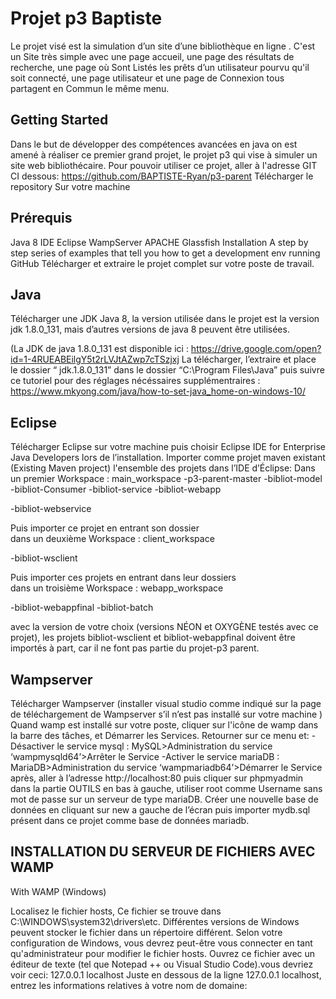 # Projet p3 Baptiste
Le projet visé est la simulation d’un site d’une bibliothèque en ligne . C'est un Site très simple avec une page accueil, une page des résultats de recherche, une page où Sont Listés les prêts d’un utilisateur   pourvu qu'il soit connecté,  une page utilisateur et une page de Connexion  tous partagent en Commun le même menu.

## Getting Started
Dans le but de développer des compétences avancées en java on est amené à réaliser ce premier grand projet, le projet p3 qui vise à simuler un site web bibliothécaire. Pour pouvoir utiliser ce projet, aller à l'adresse GIT CI dessous: https://github.com/BAPTISTE-Ryan/p3-parent Télécharger le repository Sur votre machine

## Prérequis 
Java 8
IDE Eclipse
WampServer
APACHE Glassfish
Installation
A step by step series of examples that tell you how to get a development env running
GitHub
Télécharger et extraire le projet complet sur votre poste de travail.
 
## Java
Télécharger une JDK Java 8, la version utilisée dans le projet est la version jdk 1.8.0_131,  mais d’autres versions de java 8 peuvent être utilisées.      

(La JDK de java 1.8.0_131 est disponible ici  : https://drive.google.com/open?id=1-4RUEABEilgY5t2rLVJtAZwp7cTSzjxj
La télécharger, l’extraire et place le dossier “ jdk.1.8.0_131” dans le dossier  “C:\Program Files\Java”   puis suivre ce tutoriel pour des réglages nécéssaires supplémentraires : https://www.mkyong.com/java/how-to-set-java_home-on-windows-10/                       
 
## Eclipse
Télécharger Eclipse sur votre machine puis choisir Eclipse IDE for Enterprise Java Developers lors de l’installation.
Importer comme projet maven existant (Existing Maven project) l'ensemble des projets dans l’IDE d’Éclipse:
Dans un premier Workspace : main_workspace
  -p3-parent-master
  -bibliot-model	
  -bibliot-Consumer
  -bibliot-service
  -bibliot-webapp

  -bibliot-webservice


Puis importer ce projet en entrant son dossier  
dans un deuxième Workspace : client_workspace

  -bibliot-wsclient


Puis importer ces projets en entrant dans leur dossiers  
dans un troisième Workspace : webapp_workspace

  -bibliot-webappfinal
  -bibliot-batch

avec la version de votre choix (versions NÉON et OXYGÈNE testés avec ce projet), les projets bibliot-wsclient et bibliot-webappfinal doivent être importés à part, car il ne font pas partie du projet-p3 parent. 
 
## Wampserver
Télécharger Wampserver (installer visual studio comme indiqué sur la page de téléchargement de Wampserver s’il n’est pas installé sur votre machine ) 
Quand wamp est installé sur votre poste, cliquer sur l'icône de wamp dans la barre des tâches, et Démarrer les Services. Retourner sur ce menu et: -Désactiver le service mysql : MySQL>Administration du service ‘wampmysqld64’>Arrêter le Service
-Activer le service mariaDB : MariaDB>Administration du service ‘wampmariadb64’>Démarrer le Service
après, aller à l’adresse http://localhost:80 puis cliquer sur phpmyadmin dans la partie OUTILS en bas à gauche, utiliser root comme Username sans mot de passe sur un serveur de type mariaDB. Créer une nouvelle base de données en cliquant sur new a gauche de l’écran puis importer mydb.sql présent dans ce projet comme base de données mariadb.              

## INSTALLATION DU SERVEUR DE FICHIERS AVEC WAMP 
With WAMP (Windows)
 
Localisez le fichier hosts, Ce fichier se trouve dans C:\WINDOWS\system32\drivers\etc. Différentes versions de Windows peuvent stocker le fichier dans un répertoire différent. Selon votre configuration de  Windows, vous devrez peut-être vous connecter en tant qu'administrateur pour modifier le fichier hosts.
Ouvrez ce fichier avec un éditeur de texte (tel que Notepad ++ ou Visual Studio Code).vous devriez voir ceci:
127.0.0.1     localhost
Juste en dessous de la ligne 127.0.0.1 localhost, entrez les informations relatives à votre nom de domaine:
